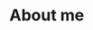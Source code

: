 # About me

<!-- 

<!--
**Rider-io/rider-io** is a ✨ _special_ ✨ repository because its `README.md` (this file) appears on your GitHub profile.

